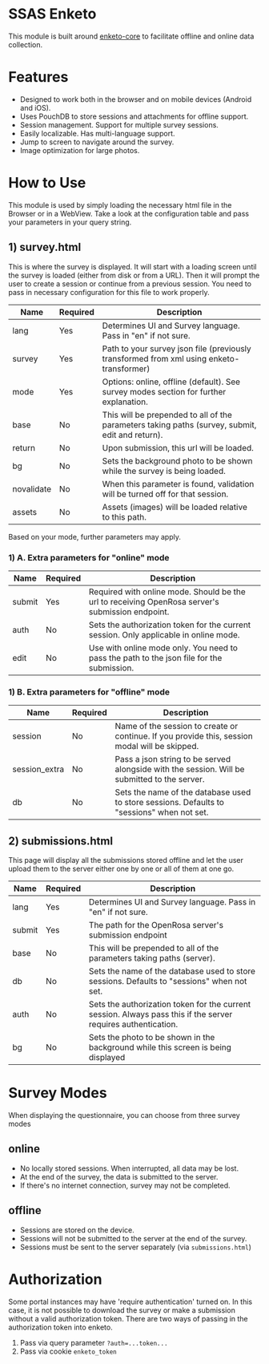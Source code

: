 SSAS Enketo
=========================

This module is built around [enketo-core](https://github.com/enketo/enketo-core) to facilitate offline and online data collection.

# Features

+ Designed to work both in the browser and on mobile devices (Android and iOS). 
+ Uses PouchDB to store sessions and attachments for offline support.
+ Session management. Support for multiple survey sessions.
+ Easily localizable. Has multi-language support.
+ Jump to screen to navigate around the survey.
+ Image optimization for large photos.


# How to Use

This module is used by simply loading the necessary html file in the Browser or in a WebView.
Take a look at the configuration table and pass your parameters in your query string.

## 1) survey.html

This is where the survey is displayed. It will start with a loading screen until the survey is loaded (either from disk or from a URL). Then it will prompt the user to create a session or continue from a previous session. You need to pass in necessary configuration for this file to work properly.


| Name       | Required | Description                                                                                             |
|------------|----------|---------------------------------------------------------------------------------------------------------|
| lang       | Yes      | Determines UI and Survey language. Pass in "en" if not sure.                                            |
| survey     | Yes      | Path to your survey json file (previously transformed from xml using enketo-transformer)                |
| mode       | Yes      | Options: online, offline (default). See survey modes section for further explanation.                   |
| base       | No       | This will be prepended to all of the parameters taking paths (survey, submit, edit and return).         |
| return     | No       | Upon submission, this url will be loaded.                                                               |
| bg         | No       | Sets the background photo to be shown while the survey is being loaded.                                 |
| novalidate | No       | When this parameter is found, validation will be turned off for that session.                           |
| assets     | No       | Assets (images) will be loaded relative to this path.                                                   |

Based on your mode, further parameters may apply.

### 1) A. Extra parameters for "online" mode

| Name       | Required | Description                                                                                             |
|------------|----------|---------------------------------------------------------------------------------------------------------|
| submit     | Yes      | Required with online mode. Should be the url to receiving OpenRosa server's submission endpoint.        |
| auth      | No       | Sets the authorization token for the current session. Only applicable in online mode.                   |
| edit       | No       | Use with online mode only. You need to pass the path to the json file for the submission.               |

### 1) B. Extra parameters for "offline" mode

| Name       | Required | Description                                                                                             |
|------------|----------|---------------------------------------------------------------------------------------------------------|
| session    | No       | Name of the session to create or continue. If you provide this, session modal will be skipped.          |
| session_extra | No    | Pass a json string to be served alongside with the session. Will be submitted to the server.         |
| db         | No       | Sets the name of the database used to store sessions. Defaults to "sessions" when not set.              |

## 2) submissions.html

This page will display all the submissions stored offline and let the user upload them to the server either one by one or all of them at one go.

 Name       | Required | Description                                                                                             |
|------------|----------|---------------------------------------------------------------------------------------------------------|
| lang       | Yes      | Determines UI and Survey language. Pass in "en" if not sure.                                            |
| submit     | Yes      | The path for the OpenRosa server's submission endpoint                                                |
| base       | No       | This will be prepended to all of the parameters taking paths (server).                                  |
| db         | No       | Sets the name of the database used to store sessions. Defaults to "sessions" when not set.              |
| auth      | No       | Sets the authorization token for the current session. Always pass this if the server requires authentication.  |	
| bg         | No       | Sets the photo to be shown in the background while this screen is being displayed                       |


# Survey Modes

When displaying the questionnaire, you can choose from three survey modes

## online

* No locally stored sessions. When interrupted, all data may be lost.
* At the end of the survey, the data is submitted to the server.
* If there's no internet connection, survey may not be completed.

## offline

* Sessions are stored on the device.
* Sessions will not be submitted to the server at the end of the survey.
* Sessions must be sent to the server separately (via `submissions.html`)

# Authorization

Some portal instances may have 'require authentication' turned on. In this case, it is not possible to download the survey or make a submission without a valid authorization token. There are two ways of passing in the authorization token into enketo.

1) Pass via query parameter `?auth=...token...`
2) Pass via cookie `enketo_token`

